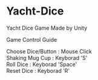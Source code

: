 # Yacht-Dice
Yacht Dice Game Made by Unity

Game Control Guide

Choose Dice/Button : Mouse Click  
Shaking Mug Cup : Keyborad 'S'  
Roll Dice : Keyborad 'Space'  
Reset Dice : Keyborad 'R'
